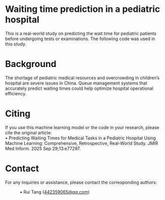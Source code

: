 # Waiting time prediction in a pediatric hospital
This is a real-world study on predicting the wait time for pediatric patients before undergoing tests or examinations. The following code was used in this study.
# Background
The shortage of pediatric medical resources and overcrowding in children’s hospital are severe issues in China. Queue management systems that accurately predict waiting times could help optimize hospital operational efficiency.
# Citing
If you use this machine learning model or the code in your research, please cite the original article:
<br>• Predicting Waiting Times for Medical Tasks in a Pediatric Hospital Using Machine Learning: Comprehensive, Retrospective, Real-World Study. JMIR Med Inform. 2025 Sep 29;13:e77297.

# Contact
For any inquiries or assistance, please contact the corresponding authors:
     
&nbsp;&nbsp;&nbsp;&nbsp;&nbsp;&nbsp;&nbsp;&nbsp;&nbsp;&nbsp;&nbsp;&nbsp;• Rui Tang (442359065@qq.com)
